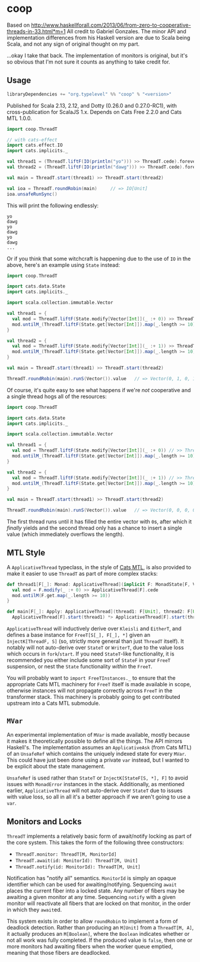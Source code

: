 # coop

Based on http://www.haskellforall.com/2013/06/from-zero-to-cooperative-threads-in-33.html*m=1 All credit to Gabriel Gonzales. The minor API and implementation differences from his Haskell version are due to Scala being Scala, and not any sign of original thought on my part.

...okay I take that back. The implementation of monitors is original, but it's so obvious that I'm not sure it counts as anything to take credit for.

## Usage

```sbt
libraryDependencies += "org.typelevel" %% "coop" % "<version>"
```

Published for Scala 2.13, 2.12, and Dotty (0.26.0 and 0.27.0-RC1), with cross-publication for ScalaJS 1.x. Depends on Cats Free 2.2.0 and Cats MTL 1.0.0.

```scala
import coop.ThreadT

// with cats-effect
import cats.effect.IO
import cats.implicits._

val thread1 = (ThreadT.liftF(IO(println("yo"))) >> ThreadT.cede).foreverM
val thread2 = (ThreadT.liftF(IO(println("dawg"))) >> ThreadT.cede).foreverM

val main = ThreadT.start(thread1) >> ThreadT.start(thread2)

val ioa = ThreadT.roundRobin(main)     // => IO[Unit]
ioa.unsafeRunSync()
```

This will print the following endlessly:

```
yo
dawg
yo
dawg
yo
dawg
...
```

Or if you think that some witchcraft is happening due to the use of `IO` in the above, here's an example using `State` instead:

```scala
import coop.ThreadT

import cats.data.State
import cats.implicits._

import scala.collection.immutable.Vector

val thread1 = {
  val mod = ThreadT.liftF(State.modify[Vector[Int]](_ :+ 0)) >> ThreadT.cede
  mod.untilM_(ThreadT.liftF(State.get[Vector[Int]]).map(_.length >= 10))
}

val thread2 = {
  val mod = ThreadT.liftF(State.modify[Vector[Int]](_ :+ 1)) >> ThreadT.cede
  mod.untilM_(ThreadT.liftF(State.get[Vector[Int]]).map(_.length >= 10))
}

val main = ThreadT.start(thread1) >> ThreadT.start(thread2)

ThreadT.roundRobin(main).runS(Vector()).value   // => Vector(0, 1, 0, 1, 0, 1, 0, 1, 0, 1)
```

Of course, it's quite easy to see what happens if we're *not* cooperative and a single thread hogs all of the resources:

```scala
import coop.ThreadT

import cats.data.State
import cats.implicits._

import scala.collection.immutable.Vector

val thread1 = {
  val mod = ThreadT.liftF(State.modify[Vector[Int]](_ :+ 0)) // >> ThreadT.cede
  mod.untilM_(ThreadT.liftF(State.get[Vector[Int]]).map(_.length >= 10))
}

val thread2 = {
  val mod = ThreadT.liftF(State.modify[Vector[Int]](_ :+ 1)) // >> ThreadT.cede
  mod.untilM_(ThreadT.liftF(State.get[Vector[Int]]).map(_.length >= 10))
}

val main = ThreadT.start(thread1) >> ThreadT.start(thread2)

ThreadT.roundRobin(main).runS(Vector()).value   // => Vector(0, 0, 0, 0, 0, 0, 0, 0, 0, 0, 1)
```

The first thread runs until it has filled the entire vector with `0`s, after which it *finally* yields and the second thread only has a chance to insert a single value (which immediately overflows the length).

## MTL Style

A `ApplicativeThread` typeclass, in the style of [Cats MTL](https://github.com/typelevel/cats-mtl), is also provided to make it easier to use `ThreadT` as part of more complex stacks:

```scala
def thread1[F[_]: Monad: ApplicativeThread](implicit F: MonadState[F, Vector[Int]]): F[Unit] = {
  val mod = F.modify(_ :+ 0) >> ApplicativeThread[F].cede
  mod.untilM(F.get.map(_.length >= 10))
}

def main[F[_]: Apply: ApplicativeThread](thread1: F[Unit], thread2: F[Unit]): F[Unit] =
  ApplicativeThread[F].start(thread1) *> ApplicativeThread[F].start(thread2)
```

`ApplicativeThread` will inductively derive over `Kleisli` and `EitherT`, and defines a base instance for `FreeT[S[_], F[_], *]` given an `InjectK[ThreadF, S]` (so, strictly more general than just `ThreadT` itself). It notably will not auto-derive over `StateT` or `WriterT`, due to the value loss which occurs in `fork`/`start`. If you need `StateT`-like functionality, it is recommended you either include some sort of `StateF` in your `FreeT` suspension, or nest the `State` functionality *within* the `FreeT`.

You will probably want to `import FreeTInstances._` to ensure that the appropriate Cats MTL machinery for `FreeT` itself is made available in scope, otherwise instances will not propagate correctly across `FreeT` in the transformer stack. This machinery is probably going to get contributed upstream into a Cats MTL submodule.

## `MVar`

An experimental implementation of `MVar` is made available, mostly because it makes it theoretically possible to define all the things. The API mirrors Haskell's. The implementation assumes an `ApplicativeAsk` (from Cats MTL) of an `UnsafeRef` which contains the uniquely indexed state for every `MVar`. This could have just been done using a private `var` instead, but I wanted to be explicit about the state management.

`UnsafeRef` is used rather than `StateT` or `InjectK[StateF[S, *], F]` to avoid issues with `MonadError` instances in the stack. Additionally, as mentioned earlier, `ApplicativeThread` will not auto-derive over `StateT` due to issues with value loss, so all in all it's a better approach if we aren't going to use a `var`.

## Monitors and Locks

`ThreadT` implements a relatively basic form of await/notify locking as part of the core system. This takes the form of the following three constructors:

- `ThreadT.monitor: ThreadT[M, MonitorId]`
- `ThreadT.await(id: MonitorId): ThreadT[M, Unit]`
- `ThreadT.notify(id: MonitorId): ThreadT[M, Unit]`

Notification has "notify all" semantics. `MonitorId` is simply an opaque identifier which can be used for awaiting/notifying. Sequencing `await` places the current fiber into a locked state. Any number of fibers may be awaiting a given monitor at any time. Sequencing `notify` with a given monitor will reactivate all fibers that are locked on that monitor, in the order in which they `await`ed.

This system exists in order to allow `roundRobin` to implement a form of deadlock detection. Rather than producing an `M[Unit]` from a `ThreadT[M, A]`, it actually produces an `M[Boolean]`, where the `Boolean` indicates whether or not all work was fully completed. If the produced value is `false`, then one or more monitors had awaiting fibers when the worker queue emptied, meaning that those fibers are deadlocked.
